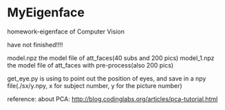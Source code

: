 # MyEigenface
homework-eigenface of Computer Vision
 
have not finished!!!!

model.npz  the model file of att_faces(40 subs and 200 pics)
model_1.npz the model file of att_faces with pre-process(also 200 pics)

get_eye.py is using to point out the position of eyes, and save in a npy file(./sx/y.npy, x for subject number, y for the picture number)

reference:
about PCA:
http://blog.codinglabs.org/articles/pca-tutorial.html 
